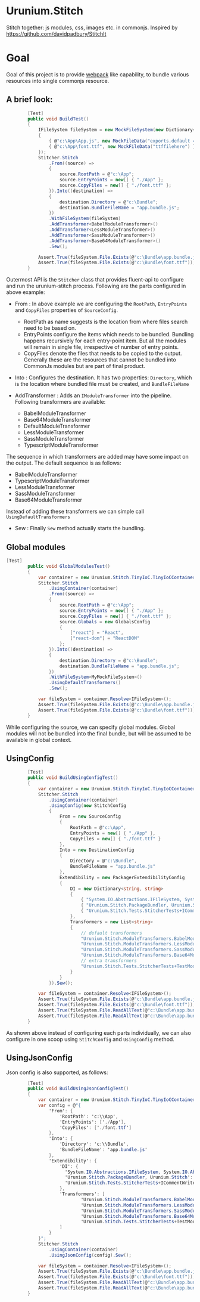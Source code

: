 # Urunium.Stitch
Stitch together: js modules, css, images etc. in commonjs. Inspired by https://github.com/davidpadbury/StitchIt

# Goal
Goal of this project is to provide [webpack](https://webpack.github.io/) like capability, to bundle various resources into single commonjs resource.

## A brief look:

```c#
        [Test]
        public void BuildTest()
        {
            IFileSystem fileSystem = new MockFileSystem(new Dictionary<string, MockFileData>
            {
                { @"c:\App\App.js", new MockFileData("exports.default = ()=>'Hello';") },
                { @"c:\App\font.ttf", new MockFileData("ttffilehere") }
            });
            Stitcher.Stitch
                .From((source) =>
                {
                    source.RootPath = @"c:\App";
                    source.EntryPoints = new[] { "./App" };
                    source.CopyFiles = new[] { "./font.ttf" };
                }).Into((destination) =>
                {
                    destination.Directory = @"c:\Bundle";
                    destination.BundleFileName = "app.bundle.js";
                })
                .WithFileSystem(fileSystem)
                .AddTransformer<BabelModuleTransformer>()
                .AddTransformer<LessModuleTransformer>()
                .AddTransformer<SassModuleTransformer>()
                .AddTransformer<Base64ModuleTransformer>()
                .Sew();

            Assert.True(fileSystem.File.Exists(@"c:\Bundle\app.bundle.js"));
            Assert.True(fileSystem.File.Exists(@"c:\Bundle\font.ttf"));
        }
```
Outermost API is the `Stitcher` class that provides fluent-api to configure and run the urunium-stitch process. Following are the parts configured in above example:

* From : In above example we are configuring the `RootPath`, `EntryPoints` and `CopyFiles` properties of `SourceConfig`. 
  - RootPath as name suggests is the location from where files search need to be based on.
  - EntryPoints configure the items which needs to be bundled. Bundling happens recursively for each entry-point item. But all the modules will remain in single file, irrespective of number of entry points.
  - CopyFiles denote the files that needs to be copied to the output. Generally these are the resources that cannot be bundled into CommonJs modules but are part of final product.
  
* Into : Configures the destination. It has two properties: `Directory`, which is the location where bundled file must be created, and `BundleFileName`

* AddTransformer : Adds an `IModuleTransformer` into the pipeline. Following transformers are available:
  - BabelModuleTransformer
  - Base64ModuleTransformer
  - DefaultModuleTransformer
  - LessModuleTransformer
  - SassModuleTransformer
  - TypescriptModuleTransformer
  
The sequence in which transformers are added may have some impact on the output. The default sequence is as follows:
  - BabelModuleTransformer
  - TypescriptModuleTransformer
  - LessModuleTransformer
  - SassModuleTransformer
  - Base64ModuleTransformer
  
Instead of adding these transformers we can simple call `UsingDefaultTransformers`

* Sew : Finally `Sew` method actually starts the bundling.

## Global modules

```c#
[Test]
        public void GlobalModulesTest()
        {
            var container = new Urunium.Stitch.TinyIoC.TinyIoCContainer();
            Stitcher.Stitch
                .UsingContainer(container)
                .From((source) =>
                {
                    source.RootPath = @"c:\App";
                    source.EntryPoints = new[] { "./App" };
                    source.CopyFiles = new[] { "./font.ttf" };
                    source.Globals = new GlobalsConfig
                    {
                        ["react"] = "React",
                        ["react-dom"] = "ReactDOM"
                    };
                }).Into((destination) =>
                {
                    destination.Directory = @"c:\Bundle";
                    destination.BundleFileName = "app.bundle.js";
                })
                .WithFileSystem<MyMockFileSystem>()
                .UsingDefaultTransformers()
                .Sew();

            var fileSystem = container.Resolve<IFileSystem>();
            Assert.True(fileSystem.File.Exists(@"c:\Bundle\app.bundle.js"));
            Assert.True(fileSystem.File.Exists(@"c:\Bundle\font.ttf"));
        }
```
While configuring the source, we can specify global modules. Global modules will not be bundled into the final bundle, but will be assumed to be available in global context.

## UsingConfig

```c#
        [Test]
        public void BuildUsingConfigTest()
        {
            var container = new Urunium.Stitch.TinyIoC.TinyIoCContainer();
            Stitcher.Stitch
                .UsingContainer(container)
                .UsingConfig(new StitchConfig
                {
                    From = new SourceConfig
                    {
                        RootPath = @"c:\App",
                        EntryPoints = new[] { "./App" },
                        CopyFiles = new[] { "./font.ttf" }
                    },
                    Into = new DestinationConfig
                    {
                        Directory = @"c:\Bundle",
                        BundleFileName = "app.bundle.js"
                    },
                    Extendibility = new PackagerExtendibilityConfig
                    {
                        DI = new Dictionary<string, string>
                        {
                            { "System.IO.Abstractions.IFileSystem, System.IO.Abstractions", "Urunium.Stitch.Tests.StitcherTests+MyMockFileSystem, Urunium.Stitch.Tests" },
                            { "Urunium.Stitch.PackageBundler, Urunium.Stitch", "Urunium.Stitch.Tests.StitcherTests+MyPackageBundler, Urunium.Stitch.Tests" },
                            { "Urunium.Stitch.Tests.StitcherTests+ICommentWriter, Urunium.Stitch.Tests", "Urunium.Stitch.Tests.StitcherTests+CommentWriter, Urunium.Stitch.Tests" }
                        },
                        Transformers = new List<string>
                        {
                            // default transformers
                            "Urunium.Stitch.ModuleTransformers.BabelModuleTransformer",
                            "Urunium.Stitch.ModuleTransformers.LessModuleTransformer",
                            "Urunium.Stitch.ModuleTransformers.SassModuleTransformer",
                            "Urunium.Stitch.ModuleTransformers.Base64ModuleTransformer",
                            // extra transformers
                            "Urunium.Stitch.Tests.StitcherTests+TestModuleTransformer, Urunium.Stitch.Tests",
                        }
                    }
                }).Sew();

            var fileSystem = container.Resolve<IFileSystem>();
            Assert.True(fileSystem.File.Exists(@"c:\Bundle\app.bundle.js"));
            Assert.True(fileSystem.File.Exists(@"c:\Bundle\font.ttf"));
            Assert.True(fileSystem.File.ReadAllText(@"c:\Bundle\app.bundle.js").Contains("'font.ttf' : function(require, exports, module) "));
            Assert.True(fileSystem.File.ReadAllText(@"c:\Bundle\app.bundle.js").Contains("// Comment added from MyPackageBundler"));
        }
```
As shown above instead of configuring each parts individually, we can also configure in one scoop using `StitchConfig` and `UsingConfig` method.

## UsingJsonConfig

Json config is also supported, as follows:

```c#
        [Test]
        public void BuildUsingJsonConfigTest()
        {
            var container = new Urunium.Stitch.TinyIoC.TinyIoCContainer();
            var config = @"{
                'From': {
                    'RootPath': 'c:\\App',
                    'EntryPoints': ['./App'],
                    'CopyFiles': ['./font.ttf']
                },
                'Into': {
                    'Directory': 'c:\\Bundle',
                    'BundleFileName': 'app.bundle.js'
                },
                'Extendibility': {
                    'DI': {
                      'System.IO.Abstractions.IFileSystem, System.IO.Abstractions': 'Urunium.Stitch.Tests.StitcherTests+MyMockFileSystem, Urunium.Stitch.Tests',
                      'Urunium.Stitch.PackageBundler, Urunium.Stitch': 'Urunium.Stitch.Tests.StitcherTests+MyPackageBundler, Urunium.Stitch.Tests',
                      'Urunium.Stitch.Tests.StitcherTests+ICommentWriter, Urunium.Stitch.Tests': 'Urunium.Stitch.Tests.StitcherTests+CommentWriter, Urunium.Stitch.Tests'
                    },
                    'Transformers': [
                            'Urunium.Stitch.ModuleTransformers.BabelModuleTransformer',
                            'Urunium.Stitch.ModuleTransformers.LessModuleTransformer',
                            'Urunium.Stitch.ModuleTransformers.SassModuleTransformer',
                            'Urunium.Stitch.ModuleTransformers.Base64ModuleTransformer',
                            'Urunium.Stitch.Tests.StitcherTests+TestModuleTransformer, Urunium.Stitch.Tests'
                    ]
                }
            }";
            Stitcher.Stitch
                .UsingContainer(container)
                .UsingJsonConfig(config).Sew();

            var fileSystem = container.Resolve<IFileSystem>();
            Assert.True(fileSystem.File.Exists(@"c:\Bundle\app.bundle.js"));
            Assert.True(fileSystem.File.Exists(@"c:\Bundle\font.ttf"));
            Assert.True(fileSystem.File.ReadAllText(@"c:\Bundle\app.bundle.js").Contains("'font.ttf' : function(require, exports, module) "));
            Assert.True(fileSystem.File.ReadAllText(@"c:\Bundle\app.bundle.js").Contains("// Comment added from MyPackageBundler"));
        }
```
